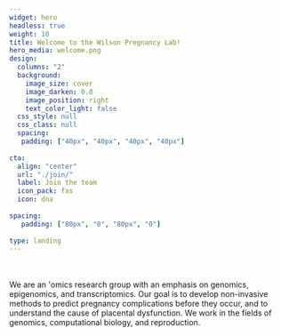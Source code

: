 ```yaml
---
widget: hero
headless: true
weight: 10
title: Welcome to the Wilson Pregnancy Lab!
hero_media: welcome.png
design:
  columns: "2"
  background:
    image_size: cover
    image_darken: 0.0
    image_position: right
    text_color_light: false
  css_style: null
  css_class: null
  spacing:
   padding: ["40px", "40px", "40px", "40px"]
  
cta:
  align: "center"
  url: "./join/"
  label: Join the team
  icon_pack: fas
  icon: dna
  
spacing:
   padding: ["80px", "0", "80px", "0"]
   
type: landing
---
```

<br>
<br>
We are an  'omics research group with an emphasis on genomics, epigenomics, and transcriptomics. Our goal is to develop non-invasive methods to predict pregnancy complications before they occur, and to understand the cause of placental dysfunction. We work in the fields of genomics, computational biology, and reproduction.
<br>
<br>
<br>

